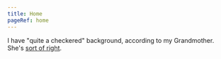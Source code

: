 ```yaml
---
title: Home
pageRef: home
---
```


I have "quite a checkered" background, according to my Grandmother. She's [sort of right](about).
